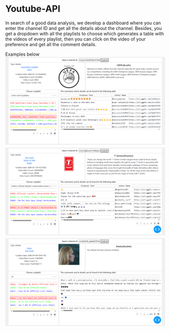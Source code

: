 # Youtube-API

In search of a good data analysis, we develop a dashboard where you can enter the channel ID and get all the details about the channel. Besides, you get a dropdown with all the playlists to choose which generates a table with the videos of every playlist, then you can click on the video of your preference and get all the comment details.

Examples below
![alt text](https://github.com/BryanAstuyauri16/Youtube-API/blob/main/example%201.png)
![alt text](https://github.com/BryanAstuyauri16/Youtube-API/blob/main/example%202.png)
![alt text](https://github.com/BryanAstuyauri16/Youtube-API/blob/main/example%203.png)
